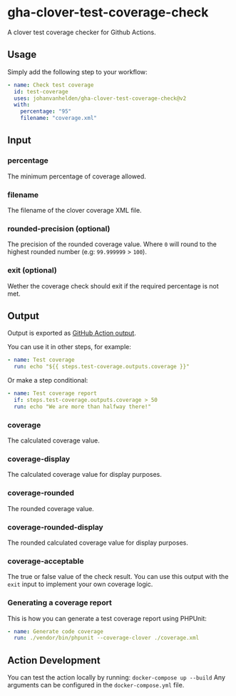 # gha-clover-test-coverage-check

A clover test coverage checker for Github Actions.

## Usage
Simply add the following step to your workflow:

```yml
- name: Check test coverage
  id: test-coverage
  uses: johanvanhelden/gha-clover-test-coverage-check@v2
  with:
    percentage: "95"
    filename: "coverage.xml"
```

## Input

### percentage
The minimum percentage of coverage allowed.

### filename 
The filename of the clover coverage XML file.

### rounded-precision (optional)
The precision of the rounded coverage value. Where `0` will round to the highest rounded number (e.g: `99.999999` > `100`).

### exit (optional)
Wether the coverage check should exit if the required percentage is not met.

## Output
Output is exported as [GitHub Action output](https://docs.github.com/en/actions/reference/context-and-expression-syntax-for-github-actions#steps-context).

You can use it in other steps, for example:
```yml
- name: Test coverage
  run: echo "${{ steps.test-coverage.outputs.coverage }}"
```

Or make a step conditional:
```yml
- name: Test coverage report
  if: steps.test-coverage.outputs.coverage > 50
  run: echo "We are more than halfway there!"
```

### coverage
The calculated coverage value.

### coverage-display
The calculated coverage value for display purposes.

### coverage-rounded
The rounded coverage value.

### coverage-rounded-display
The rounded calculated coverage value for display purposes.

### coverage-acceptable
The true or false value of the check result.
You can use this output with the `exit` input to implement your own coverage logic.

### Generating a coverage report
This is how you can generate a test coverage report using PHPUnit:

```yml
- name: Generate code coverage
  run: ./vendor/bin/phpunit --coverage-clover ./coverage.xml
```

## Action Development
You can test the action locally by running: `docker-compose up --build`
Any arguments can be configured in the `docker-compose.yml` file.
